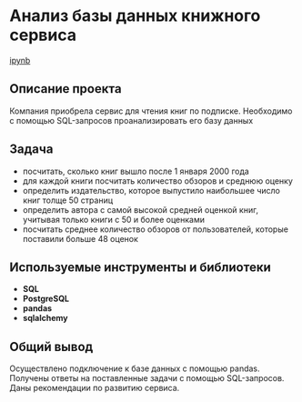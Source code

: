 # Анализ базы данных книжного сервиса

[ipynb](https://github.com/olga-vo/Portfolio/blob/main/Data_base_analysis_SQL/Data_base_analysis_project.ipynb)

## Описание проекта

Компания приобрела сервис для чтения книг по подписке. Необходимо с помощью SQL-запросов проанализировать его базу данных

## Задача

*   посчитать, сколько книг вышло после 1 января 2000 года
*   для каждой книги посчитать количество обзоров и среднюю оценку
*   определить издательство, которое выпустило наибольшее число книг толще 50 страниц
*   определить автора с самой высокой средней оценкой книг, учитывая только книги с 50 и более оценками
*   посчитать среднее количество обзоров от пользователей, которые поставили больше 48 оценок

## Используемые инструменты и библиотеки

- **SQL**
- **PostgreSQL**
- **pandas**
- **sqlalchemy**
  
## 

## Общий вывод
Осуществлено подключение к базе данных с помощью pandas. Получены ответы на поставленные задачи с помощью SQL-запросов. Даны рекомендации по развитию сервиса.
